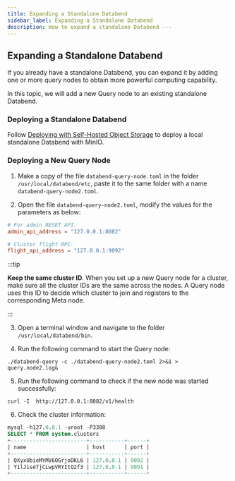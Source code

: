 ```yaml
---
title: Expanding a Standalone Databend
sidebar_label: Expanding a Standalone Databend
description: How to expand a standalone Databend ---
---
```


## Expanding a Standalone Databend

If you already have a standalone Databend, you can expand it by adding one or more query nodes to obtain more powerful computing capability.

In this topic, we will add a new Query node to an existing standalone Databend.

### Deploying a Standalone Databend
Follow [Deploying with Self-Hosted Object Storage](./02-deploying-databend.md) to deploy a local standalone Databend with MinIO.

### Deploying a New Query Node
1. Make a copy of the file `databend-query-node.toml` in the folder `/usr/local/databend/etc`, paste it to the same folder with a name `databend-query-node2.toml`.

2. Open the file `databend-query-node2.toml`, modify the values for the parameters as below:

```toml
# For admin RESET API.
admin_api_address = "127.0.0.1:8082"

# Cluster flight RPC.
flight_api_address = "127.0.0.1:9092"
```

:::tip

**Keep the same cluster ID**. When you set up a new Query node for a cluster, make sure all the cluster IDs are the same across the nodes. A Query node uses this ID to decide which cluster to join and registers to the corresponding Meta node.

:::

3. Open a terminal window and navigate to the folder `/usr/local/databend/bin`.

4. Run the following command to start the Query node:

```shell
./databend-query -c ./databend-query-node2.toml 2>&1 > query.node2.log&
```

5. Run the following command to check if the new node was started successfully:

```shell
curl -I  http://127.0.0.1:8082/v1/health
```

6. Check the cluster information:
```sql
mysql -h127.0.0.1 -uroot -P3308
SELECT * FROM system.clusters
+------------------------+-----------+------+
| name                   | host      | port |
+------------------------+-----------+------+
| QXyxUbieMYMV6OGrjoDKL6 | 127.0.0.1 | 9092 |
| Y1lJiseTjCLwpVRYItQ2f3 | 127.0.0.1 | 9091 |
+------------------------+-----------+------+
```